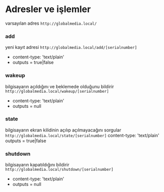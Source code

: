 # Adresler ve işlemler

varsayılan adres ```http://globalmedia.local/```

### add
yeni kayıt adresi
    ```http://globalmedia.local/add/[serialnumber]```
- content-type: 'text/plain'
- outputs = true|false

### wakeup
bilgisayarın açıldığını ve beklemede olduğunu bildirir
    ```http://globalmedia.local/wakeup/[serialnumber]```
- content-type: 'text/plain'
- outputs = null

### state
bilgisayarın ekran kilidinin açılıp açılmayacağını sorgular
    ```http://globalmedia.local/state/[serialnumber]```
content-type: 'text/plain'
outputs = true|false

### shutdown
bilgisayarın kapatıldığını bildirir
    ```http://globalmedia.local/shutdown/[serialnumber]```
- content-type: 'text/plain'
- outputs = null
